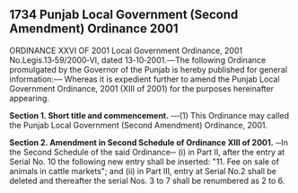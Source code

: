 ## 1734 Punjab Local Government (Second Amendment) Ordinance 2001
 
ORDINANCE XXVI OF 2001
Local Government Ordinance, 2001
No.Legis.13‑59/2000‑VI, dated 13‑10‑2001.‑‑‑The following Ordinance promulgated by the Governor of the Punjab is hereby published for general information:‑‑‑
Whereas it is expedient further to amend the Punjab Local Government Ordinance, 2001 (XIII of 2001) for the purposes hereinafter appearing.

**Section 1. Short title and commencement.**
‑‑‑(1) This Ordinance may called the Punjab Local Government (Second Amendment) Ordinance, 2001.

 

**Section 2. Amendment in Second Schedule of Ordinance XIII of 2001.**
‑‑In the Second Schedule of the said Ordinance‑‑
   (i) in Part II, after the entry at Serial No. 10 the following new entry shall be inserted:
   "11. Fee on sale of animals in cattle markets"; and (ii) in Part III, entry at Serial No.2 shall be deleted and thereafter the serial Nos. 3 to 7 shall be renumbered as 2 to 6.

